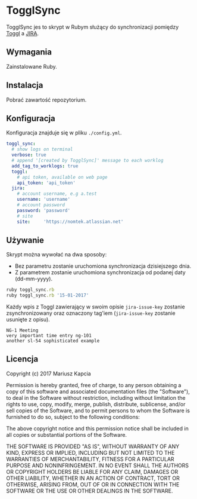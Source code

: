 # TogglSync

TogglSync jes to skrypt w Rubym służący do synchronizacji pomiędzy [Toggl](http://www.toggl.com) a [JIRA](https://www.atlassian.com/software/jira).

## Wymagania

Zainstalowane Ruby.

## Instalacja

Pobrać zawartość repozytorium.

## Konfiguracja

Konfiguracja znajduje się w pliku `./config.yml`.

```yml
toggl_sync:
  # show logs on terminal
  verbose: true
  # append '[created by TogglSync]' message to each worklog
  add_tag_to_worklogs: true
  toggl:
    # api token, available on web page
    api_token: 'api_token'
  jira:
    # account username, e.g a.test
    username: 'username'
    # account password
    password: 'password'
    # site
    site:     'https://nomtek.atlassian.net'

```

## Używanie

Skrypt można wywołać na dwa sposoby:
- Bez parametru zostanie uruchomiona synchronizacja dzisiejszego dnia.
- Z parametrem zostanie uruchomiona synchronizacja od podanej daty (dd-mm-yyyy).

```ruby
ruby toggl_sync.rb
ruby toggl_sync.rb '15-01-2017'
```

Każdy wpis z Toggl zawierający w swoim opisie `jira-issue-key` zostanie zsynchronizowany oraz oznaczony tag'iem (`jira-issue-key` zostanie usunięte z opisu).

```
NG-1 Meeting
very important time entry ng-101
another sl-54 sophisticated example
```

## Licencja

Copyright (c) 2017 Mariusz Kapcia

Permission is hereby granted, free of charge, to any person obtaining a copy
of this software and associated documentation files (the "Software"), to deal
in the Software without restriction, including without limitation the rights
to use, copy, modify, merge, publish, distribute, sublicense, and/or sell
copies of the Software, and to permit persons to whom the Software is
furnished to do so, subject to the following conditions:

The above copyright notice and this permission notice shall be included in
all copies or substantial portions of the Software.

THE SOFTWARE IS PROVIDED "AS IS", WITHOUT WARRANTY OF ANY KIND, EXPRESS OR
IMPLIED, INCLUDING BUT NOT LIMITED TO THE WARRANTIES OF MERCHANTABILITY,
FITNESS FOR A PARTICULAR PURPOSE AND NONINFRINGEMENT. IN NO EVENT SHALL THE
AUTHORS OR COPYRIGHT HOLDERS BE LIABLE FOR ANY CLAIM, DAMAGES OR OTHER
LIABILITY, WHETHER IN AN ACTION OF CONTRACT, TORT OR OTHERWISE, ARISING FROM,
OUT OF OR IN CONNECTION WITH THE SOFTWARE OR THE USE OR OTHER DEALINGS IN
THE SOFTWARE.
